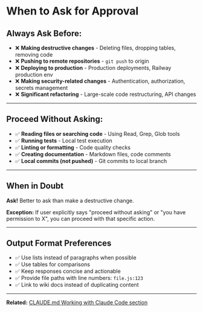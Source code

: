 # When to Ask for Approval

## Always Ask Before:

- ❌ **Making destructive changes** - Deleting files, dropping tables, removing code
- ❌ **Pushing to remote repositories** - `git push` to origin
- ❌ **Deploying to production** - Production deployments, Railway production env
- ❌ **Making security-related changes** - Authentication, authorization, secrets management
- ❌ **Significant refactoring** - Large-scale code restructuring, API changes

---

## Proceed Without Asking:

- ✅ **Reading files or searching code** - Using Read, Grep, Glob tools
- ✅ **Running tests** - Local test execution
- ✅ **Linting or formatting** - Code quality checks
- ✅ **Creating documentation** - Markdown files, code comments
- ✅ **Local commits (not pushed)** - Git commits to local branch

---

## When in Doubt

**Ask!** Better to ask than make a destructive change.

**Exception:** If user explicitly says "proceed without asking" or "you have permission to X", you can proceed with that specific action.

---

## Output Format Preferences

- ✅ Use lists instead of paragraphs when possible
- ✅ Use tables for comparisons
- ✅ Keep responses concise and actionable
- ✅ Provide file paths with line numbers: `file.js:123`
- ✅ Link to wiki docs instead of duplicating content

---

**Related:** [CLAUDE.md Working with Claude Code section](../../CLAUDE.md#-working-with-claude-code)
